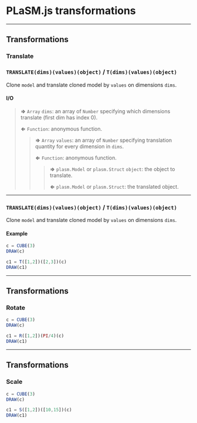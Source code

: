 # PLaSM.js transformations

- - - 

## Transformations

### Translate

### `TRANSLATE(dims)(values)(object)` / `T(dims)(values)(object)`

Clone `model` and translate cloned model by `values` on dimensions `dims`.

#### I/O

> **&rArr;** `Array` `dims`: an array of `Number` specifying which dimensions translate (first dim has index 0).
>
> **&lArr;** `Function`: anonymous function.
>
> > **&rArr;** `Array` `values`: an array of `Number` specifying translation quantity for every dimension in `dims`.
> >
> > **&lArr;** `Function`: anonymous function.
> >
> > > **&rArr;** `plasm.Model` or `plasm.Struct` `object`: the object to translate.
> > >
> > > **&lArr;** `plasm.Model` or `plasm.Struct`: the translated object.

- - - 

### `TRANSLATE(dims)(values)(object)` / `T(dims)(values)(object)`

Clone `model` and translate cloned model by `values` on dimensions `dims`.

#### Example

```js
c = CUBE(3)
DRAW(c)
```

```js
c1 = T([1,2])([2,3])(c)
DRAW(c1)
```

- - -

## Transformations

### Rotate

```js
c = CUBE(3)
DRAW(c)
```

```js
c1 = R([1,2])(PI/4)(c)
DRAW(c1)
```

- - -


## Transformations

### Scale

```js
c = CUBE(3)
DRAW(c)
```

```js
c1 = S([1,2])([10,15])(c)
DRAW(c1)
```


